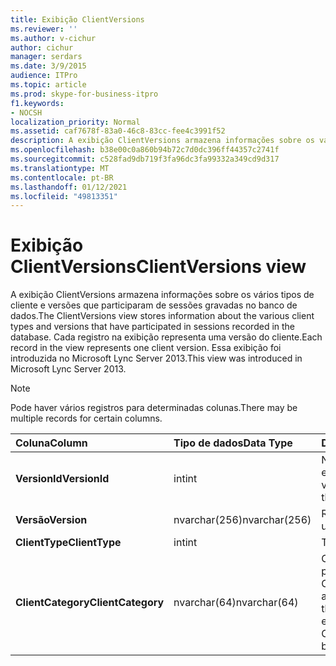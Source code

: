 ```yaml
---
title: Exibição ClientVersions
ms.reviewer: ''
ms.author: v-cichur
author: cichur
manager: serdars
ms.date: 3/9/2015
audience: ITPro
ms.topic: article
ms.prod: skype-for-business-itpro
f1.keywords:
- NOCSH
localization_priority: Normal
ms.assetid: caf7678f-83a0-46c8-83cc-fee4c3991f52
description: A exibição ClientVersions armazena informações sobre os vários tipos de cliente e versões que participaram de sessões gravadas no banco de dados. Cada registro na exibição representa uma versão do cliente. Essa exibição foi introduzida no Microsoft Lync Server 2013.
ms.openlocfilehash: b38e00c0a860b94b72c7d0dc396ff44357c2741f
ms.sourcegitcommit: c528fad9db719f3fa96dc3fa99332a349cd9d317
ms.translationtype: MT
ms.contentlocale: pt-BR
ms.lasthandoff: 01/12/2021
ms.locfileid: "49813351"
---
```

# <a name="clientversions-view"></a><span data-ttu-id="53a87-105">Exibição ClientVersions</span><span class="sxs-lookup"><span data-stu-id="53a87-105">ClientVersions view</span></span>
 
<span data-ttu-id="53a87-106">A exibição ClientVersions armazena informações sobre os vários tipos de cliente e versões que participaram de sessões gravadas no banco de dados.</span><span class="sxs-lookup"><span data-stu-id="53a87-106">The ClientVersions view stores information about the various client types and versions that have participated in sessions recorded in the database.</span></span> <span data-ttu-id="53a87-107">Cada registro na exibição representa uma versão do cliente.</span><span class="sxs-lookup"><span data-stu-id="53a87-107">Each record in the view represents one client version.</span></span> <span data-ttu-id="53a87-108">Essa exibição foi introduzida no Microsoft Lync Server 2013.</span><span class="sxs-lookup"><span data-stu-id="53a87-108">This view was introduced in Microsoft Lync Server 2013.</span></span>
  
> [!NOTE]
> <span data-ttu-id="53a87-109">Pode haver vários registros para determinadas colunas.</span><span class="sxs-lookup"><span data-stu-id="53a87-109">There may be multiple records for certain columns.</span></span> 
  
|<span data-ttu-id="53a87-110">**Coluna**</span><span class="sxs-lookup"><span data-stu-id="53a87-110">**Column**</span></span>|<span data-ttu-id="53a87-111">**Tipo de dados**</span><span class="sxs-lookup"><span data-stu-id="53a87-111">**Data Type**</span></span>|<span data-ttu-id="53a87-112">**Detalhes**</span><span class="sxs-lookup"><span data-stu-id="53a87-112">**Details**</span></span>|
|:-----|:-----|:-----|
|<span data-ttu-id="53a87-113">**VersionId**</span><span class="sxs-lookup"><span data-stu-id="53a87-113">**VersionId**</span></span> <br/> |<span data-ttu-id="53a87-114">int</span><span class="sxs-lookup"><span data-stu-id="53a87-114">int</span></span>  <br/> |<span data-ttu-id="53a87-115">Número exclusivo que identifica esse tipo de cliente e a versão.</span><span class="sxs-lookup"><span data-stu-id="53a87-115">Unique number identifying this client type and version.</span></span>  <br/> |
|<span data-ttu-id="53a87-116">**Versão**</span><span class="sxs-lookup"><span data-stu-id="53a87-116">**Version**</span></span> <br/> |<span data-ttu-id="53a87-117">nvarchar(256)</span><span class="sxs-lookup"><span data-stu-id="53a87-117">nvarchar(256)</span></span>  <br/> |<span data-ttu-id="53a87-118">Representa o agente do usuário.</span><span class="sxs-lookup"><span data-stu-id="53a87-118">Represents the user agent.</span></span>  <br/> |
|<span data-ttu-id="53a87-119">**ClientType**</span><span class="sxs-lookup"><span data-stu-id="53a87-119">**ClientType**</span></span> <br/> |<span data-ttu-id="53a87-120">int</span><span class="sxs-lookup"><span data-stu-id="53a87-120">int</span></span>  <br/> |<span data-ttu-id="53a87-121">Tipo de cliente.</span><span class="sxs-lookup"><span data-stu-id="53a87-121">Type of client.</span></span>  <br/> |
|<span data-ttu-id="53a87-122">**ClientCategory**</span><span class="sxs-lookup"><span data-stu-id="53a87-122">**ClientCategory**</span></span> <br/> |<span data-ttu-id="53a87-123">nvarchar(64)</span><span class="sxs-lookup"><span data-stu-id="53a87-123">nvarchar(64)</span></span>  <br/> |<span data-ttu-id="53a87-p103">Categoria na qual o cliente pertence. Por exemplo, o cliente Conferencing_Attendant_1.pertence ao CAA ClientCategory.</span><span class="sxs-lookup"><span data-stu-id="53a87-p103">Category that the client belongs to. For example, the client Conferencing_Attendant_1.0 belongs to the ClientCategory CAA.</span></span>  <br/> |
   

